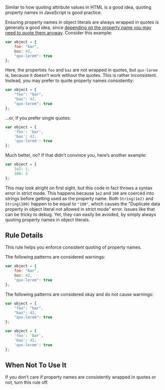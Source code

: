 Similar to how quoting attribute values in HTML is a good idea, quoting property names in JavaScript is good practice.

Ensuring property names in object literals are always wrapped in quotes is generally a good idea, since [depending on the property name you may need to quote them anyway](http://mathiasbynens.be/notes/javascript-properties). Consider this example:

```js
var object = {
    foo: "bar",
    baz: 42,
    "qux-lorem": true
};
```

Here, the properties `foo` and `baz` are not wrapped in quotes, but `qux-lorem` is, because it doesn’t work without the quotes. This is rather inconsistent. Instead, you may prefer to quote property names consistently:

```js
var object = {
    "foo": "bar",
    "baz": 42,
    "qux-lorem": true
};
```

…or, if you prefer single quotes:

```js
var object = {
    'foo': 'bar',
    'baz': 42,
    'qux-lorem': true
};
```

Much better, no? If that didn’t convince you, here’s another example:

```js
var object = {
    1e2: 1,
    100: 2
};
```

This may look alright on first sight, but this code in fact throws a syntax error in strict mode. This happens because `1e2` and `100` are coerced into strings before getting used as the property name. Both `String(1e2)` and `String(100)` happen to be equal to `"100"`, which causes the “Duplicate data property in object literal not allowed in strict mode” error. Issues like that can be tricky to debug. Yet, they can easily be avoided, by simply always quoting property names in object literals.

## Rule Details

This rule helps you enforce consistent quoting of property names.

The following patterns are considered warnings:

```js
var object = {
    foo: "bar",
    baz: 42,
    "qux-lorem": true
};
```

The following patterns are considered okay and do not cause warnings:

```js
var object = {
    "foo": "bar",
    "baz": 42,
    "qux-lorem": true
};
```

```js
var object = {
    'foo': 'bar',
    'baz': 42,
    'qux-lorem': true
};
```

## When Not To Use It

If you don’t care if property names are consistently wrapped in quotes or not, turn this rule off.
